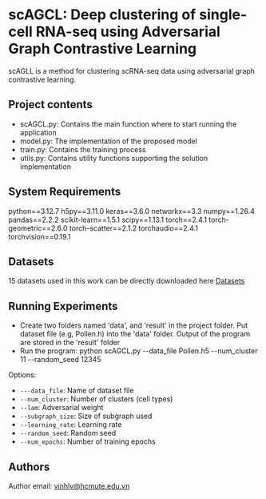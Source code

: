 
# scAGCL: Deep clustering of single-cell RNA-seq using Adversarial Graph Contrastive Learning
scAGLL is a method for clustering scRNA-seq data using adversarial graph contrastive learning. 


## Project contents
+ scAGCL.py: Contains the main function where to start running the application
+ model.py: The implementation of the proposed model
+ train.py: Contains the training process
+ utils.py: Contains utility functions supporting the solution implementation


## System Requirements
python==3.12.7
h5py==3.11.0
keras==3.6.0
networkx==3.3
numpy==1.26.4
pandas==2.2.2
scikit-learn==1.5.1
scipy==1.13.1
torch==2.4.1
torch-geometric==2.6.0
torch-scatter==2.1.2
torchaudio==2.4.1
torchvision==0.19.1

## Datasets
15 datasets used in this work can be directly downloaded here [Datasets](https://zenodo.org/records/15272789)

## Running Experiments
+ Create two folders named 'data', and 'result' in the project folder. Put dataset file (e.g, Pollen.h) into the 'data' folder. Output of the program are stored in the 'result' folder
+ Run the program: 
python scAGCL.py --data_file Pollen.h5 --num_cluster 11 --random_seed 12345

Options:
- `---data_file`: Name of dataset file
- `--num_cluster`: Number of clusters (cell types)
- `--lam`: Adversarial weight
- `--subgraph_size`: Size of subgraph used
- `--learning_rate`: Learning rate
- `--random_seed`: Random seed
- `--num_epochs`: Number of training epochs

## Authors
Author email: vinhlv@hcmute.edu.vn
